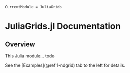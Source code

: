 ```@meta
CurrentModule = JuliaGrids
```

# JuliaGrids.jl Documentation

## Overview

This Julia module... todo

See the
[Examples](@ref 1-ndgrid)
tab to the left for details.
